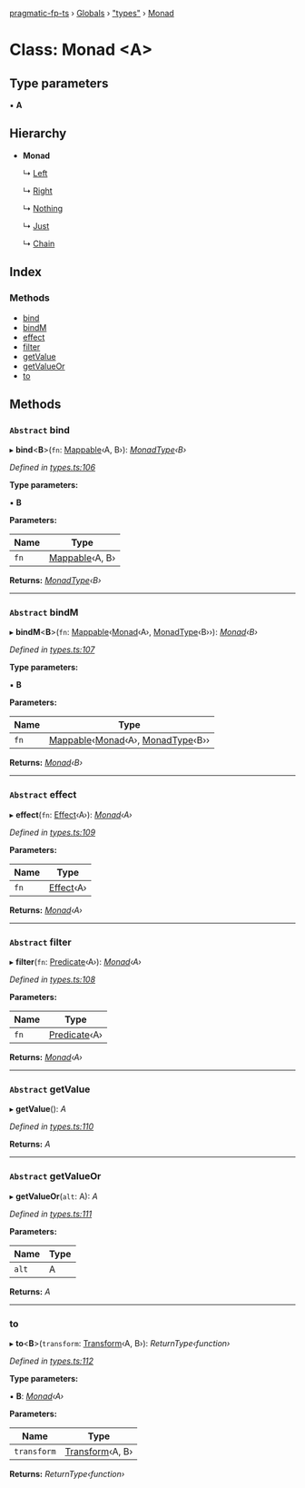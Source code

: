 [pragmatic-fp-ts](../README.md) › [Globals](../globals.md) › ["types"](../modules/_types_.md) › [Monad](_types_.monad.md)

# Class: Monad <**A**>

## Type parameters

▪ **A**

## Hierarchy

* **Monad**

  ↳ [Left](_either_.left.md)

  ↳ [Right](_either_.right.md)

  ↳ [Nothing](_maybe_.nothing.md)

  ↳ [Just](_maybe_.just.md)

  ↳ [Chain](_chain_.chain.md)

## Index

### Methods

* [bind](_types_.monad.md#abstract-bind)
* [bindM](_types_.monad.md#abstract-bindm)
* [effect](_types_.monad.md#abstract-effect)
* [filter](_types_.monad.md#abstract-filter)
* [getValue](_types_.monad.md#abstract-getvalue)
* [getValueOr](_types_.monad.md#abstract-getvalueor)
* [to](_types_.monad.md#to)

## Methods

### `Abstract` bind

▸ **bind**<**B**>(`fn`: [Mappable](../modules/_types_.md#mappable)‹A, B›): *[MonadType](../modules/_types_.md#monadtype)‹B›*

*Defined in [types.ts:106](https://github.com/hermann-p/pragmatic-fp-ts/blob/16cc592/src/types.ts#L106)*

**Type parameters:**

▪ **B**

**Parameters:**

Name | Type |
------ | ------ |
`fn` | [Mappable](../modules/_types_.md#mappable)‹A, B› |

**Returns:** *[MonadType](../modules/_types_.md#monadtype)‹B›*

___

### `Abstract` bindM

▸ **bindM**<**B**>(`fn`: [Mappable](../modules/_types_.md#mappable)‹[Monad](_types_.monad.md)‹A›, [MonadType](../modules/_types_.md#monadtype)‹B››): *[Monad](_types_.monad.md)‹B›*

*Defined in [types.ts:107](https://github.com/hermann-p/pragmatic-fp-ts/blob/16cc592/src/types.ts#L107)*

**Type parameters:**

▪ **B**

**Parameters:**

Name | Type |
------ | ------ |
`fn` | [Mappable](../modules/_types_.md#mappable)‹[Monad](_types_.monad.md)‹A›, [MonadType](../modules/_types_.md#monadtype)‹B›› |

**Returns:** *[Monad](_types_.monad.md)‹B›*

___

### `Abstract` effect

▸ **effect**(`fn`: [Effect](../modules/_types_.md#effect)‹A›): *[Monad](_types_.monad.md)‹A›*

*Defined in [types.ts:109](https://github.com/hermann-p/pragmatic-fp-ts/blob/16cc592/src/types.ts#L109)*

**Parameters:**

Name | Type |
------ | ------ |
`fn` | [Effect](../modules/_types_.md#effect)‹A› |

**Returns:** *[Monad](_types_.monad.md)‹A›*

___

### `Abstract` filter

▸ **filter**(`fn`: [Predicate](../modules/_types_.md#predicate)‹A›): *[Monad](_types_.monad.md)‹A›*

*Defined in [types.ts:108](https://github.com/hermann-p/pragmatic-fp-ts/blob/16cc592/src/types.ts#L108)*

**Parameters:**

Name | Type |
------ | ------ |
`fn` | [Predicate](../modules/_types_.md#predicate)‹A› |

**Returns:** *[Monad](_types_.monad.md)‹A›*

___

### `Abstract` getValue

▸ **getValue**(): *A*

*Defined in [types.ts:110](https://github.com/hermann-p/pragmatic-fp-ts/blob/16cc592/src/types.ts#L110)*

**Returns:** *A*

___

### `Abstract` getValueOr

▸ **getValueOr**(`alt`: A): *A*

*Defined in [types.ts:111](https://github.com/hermann-p/pragmatic-fp-ts/blob/16cc592/src/types.ts#L111)*

**Parameters:**

Name | Type |
------ | ------ |
`alt` | A |

**Returns:** *A*

___

###  to

▸ **to**<**B**>(`transform`: [Transform](../modules/_types_.md#transform)‹A, B›): *ReturnType‹function›*

*Defined in [types.ts:112](https://github.com/hermann-p/pragmatic-fp-ts/blob/16cc592/src/types.ts#L112)*

**Type parameters:**

▪ **B**: *[Monad](_types_.monad.md)‹A›*

**Parameters:**

Name | Type |
------ | ------ |
`transform` | [Transform](../modules/_types_.md#transform)‹A, B› |

**Returns:** *ReturnType‹function›*
